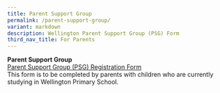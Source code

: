 ```yaml
---
title: Parent Support Group
permalink: /parent-support-group/
variant: markdown
description: Wellington Parent Support Group (PSG) Form
third_nav_title: For Parents
---
```

**Parent Support Group**<br>
[Parent Support Group (PSG) Registration Form](/files/Useful%20Links/Parent%20Volunteer/WTP%20PSG%20Registration%20Form_28Apr21.pdf) <br>
This form is to be completed by parents with children who are currently studying in Wellington Primary School. 